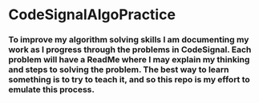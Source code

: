 # CodeSignalAlgoPractice
### To improve my algorithm solving skills I am documenting my work as I progress through the problems in CodeSignal. Each problem will have a ReadMe where I may explain my thinking and steps to solving the problem. The best way to learn something is to try to teach it, and so this repo is my effort to emulate this process. 

